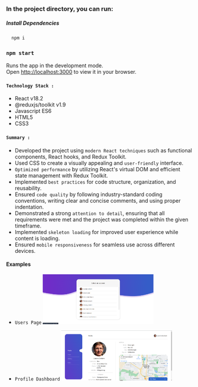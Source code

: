 ### In the project directory, you can run:
##### Install Dependencies

      npm i

### `npm start`

Runs the app in the development mode.\
Open [http://localhost:3000](http://localhost:3000) to view it in your browser.

#### `Technology Stack :`
- React v18.2
- @reduxjs/toolkit v1.9
- Javascript ES6
- HTML5
- CSS3

#### `Summary :`
- Developed the project using `modern React techniques` such as functional components, React hooks, and Redux Toolkit.
- Used CSS to create a visually appealing and `user-friendly` interface.
- `Optimized performance` by utilizing React's virtual DOM and efficient state management with Redux Toolkit.
- Implemented `best practices` for code structure, organization, and reusability.
- Ensured `code quality` by following industry-standard coding conventions, writing clear and concise comments, and using proper indentation.
- Demonstrated a strong `attention to detail`, ensuring that all requirements were met and the project was completed within the given timeframe.
- Implemented `skeleton loading` for improved user experience while content is loading.
- Ensured `mobile responsiveness` for seamless use across different devices.

#### Examples

-   `Users Page`
    <img src="https://github.com/thakoorchandan/Panorbit/blob/main/public/Panorbit%201.png?raw=true" alt="Login" style="max-width:300px">

-   `Profile Dashboard`
    <img src="https://github.com/thakoorchandan/Panorbit/blob/main/public/Panorbit%202.png?raw=true" alt="Login" style="max-width:300px">
